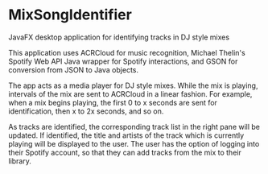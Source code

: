 # MixSongIdentifier
JavaFX desktop application for identifying tracks in DJ style mixes

This application uses ACRCloud for music recognition, Michael Thelin's Spotify Web API Java wrapper for Spotify interactions, and GSON for
conversion from JSON to Java objects. 

The app acts as a media player for DJ style mixes. While the mix is playing, intervals of the mix are sent to ACRCloud in a linear
fashion. For example, when a mix begins playing, the first 0 to x seconds are sent for identification, then x to 2x seconds, and so on.

As tracks are identified, the corresponding track list in the right pane will be updated. If identified, the title and artists of the track
which is currently playing will be displayed to the user. The user has the option of logging into their Spotify account, so that they
can add tracks from the mix to their library.

